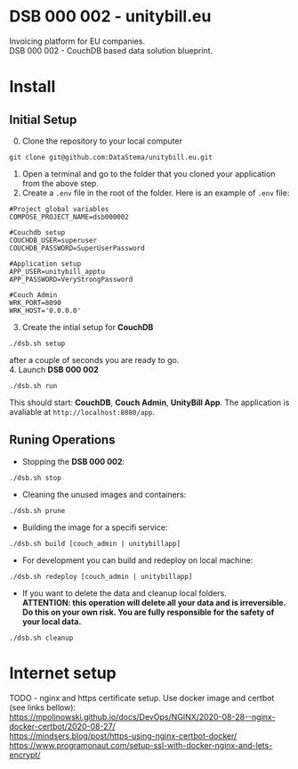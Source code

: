# DSB 000 002 - unitybill.eu
Invoicing platform for EU companies.  
DSB 000 002 - CouchDB based data solution blueprint.


# Install

## Initial Setup
0. Clone the repository to your local computer
```
git clone git@github.com:DataStema/unitybill.eu.git
```
1. Open a terminal and go to the folder that you cloned your application from the above step.
2. Create a `.env` file in the root of the folder. Here is an example of `.env` file:
```
#Project global variables
COMPOSE_PROJECT_NAME=dsb000002

#Couchdb setup
COUCHDB_USER=superuser
COUCHDB_PASSWORD=SuperUserPassword

#Application setup
APP_USER=unitybill_apptu
APP_PASSWORD=VeryStrongPassword

#Couch Admin
WRK_PORT=8090
WRK_HOST='0.0.0.0'
```
3. Create the intial setup for **CouchDB**
```
./dsb.sh setup
```
after a couple of seconds you are ready to go.  
4. Launch **DSB 000 002**
```
./dsb.sh run
```
This should start: **CouchDB**, **Couch Admin**, **UnityBill App**. The application is avaliable at `http://localhost:8080/app`.

## Runing Operations

- Stopping the **DSB 000 002**:
```
./dsb.sh stop
```
- Cleaning the unused images and containers:
```
./dsb.sh prune
```
- Building the image for a specifi service:
```
./dsb.sh build [couch_admin | unitybillapp]
```
- For development you can build and redeploy on local machine:
```
./dsb.sh redeploy [couch_admin | unitybillapp]
```
- If you want to delete the data and cleanup local folders.  
 **ATTENTION: this operation will delete all your data and is irreversible. Do this on your own risk. You are fully responsible for the safety of your local data.**
 ```
 ./dsb.sh cleanup
 ```

 # Internet setup

 TODO - nginx and https certificate setup. Use docker image and certbot (see links bellow):  
 https://mpolinowski.github.io/docs/DevOps/NGINX/2020-08-28--nginx-docker-certbot/2020-08-27/  
https://mindsers.blog/post/https-using-nginx-certbot-docker/  
https://www.programonaut.com/setup-ssl-with-docker-nginx-and-lets-encrypt/